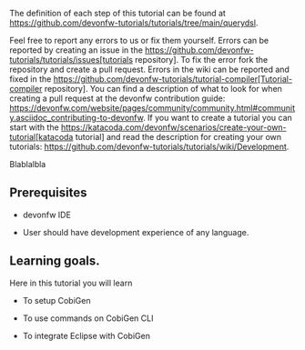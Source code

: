 


The definition of each step of this tutorial can be found at https://github.com/devonfw-tutorials/tutorials/tree/main/querydsl. 

Feel free to report any errors to us or fix them yourself. Errors can be reported by creating an issue in the https://github.com/devonfw-tutorials/tutorials/issues[tutorials repository]. To fix the error fork the repository and create a pull request. Errors in the wiki can be reported and fixed in the https://github.com/devonfw-tutorials/tutorial-compiler[Tutorial-compiler repository].
You can find a description of what to look for when creating a pull request at the devonfw contribution guide: https://devonfw.com/website/pages/community/community.html#community.asciidoc_contributing-to-devonfw. If you want to create a tutorial you can start with the https://katacoda.com/devonfw/scenarios/create-your-own-tutorial[katacoda tutorial] and read the description for creating your own tutorials: https://github.com/devonfw-tutorials/tutorials/wiki/Development.

Blablalbla

## Prerequisites

* devonfw IDE

* User should have development experience of any language.


## Learning goals.
Here in this tutorial you will learn 

* To setup CobiGen 

* To use commands on CobiGen CLI  

* To integrate Eclipse with CobiGen
